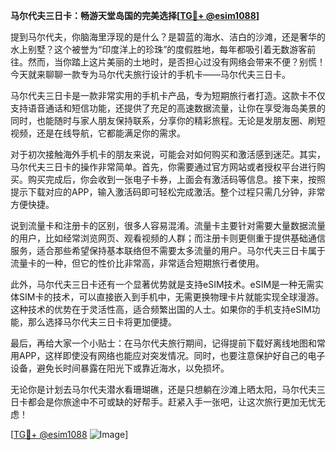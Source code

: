 **马尔代夫三日卡：畅游天堂岛国的完美选择[[TG💪+ @esim1088](https://t.me/s/esim1088)]**

提到马尔代夫，你脑海里浮现的是什么？是碧蓝的海水、洁白的沙滩，还是奢华的水上别墅？这个被誉为“印度洋上的珍珠”的度假胜地，每年都吸引着无数游客前往。然而，当你踏上这片美丽的土地时，是否担心过没有网络会带来不便？别慌！今天就来聊聊一款专为马尔代夫旅行设计的手机卡——马尔代夫三日卡。

马尔代夫三日卡是一款非常实用的手机卡产品，专为短期旅行者打造。这款卡不仅支持语音通话和短信功能，还提供了充足的高速数据流量，让你在享受海岛美景的同时，也能随时与家人朋友保持联系，分享你的精彩旅程。无论是发朋友圈、刷短视频，还是在线导航，它都能满足你的需求。

对于初次接触海外手机卡的朋友来说，可能会对如何购买和激活感到迷茫。其实，马尔代夫三日卡的操作非常简单。首先，你需要通过官方网站或者授权平台进行购买。购买完成后，你会收到一张电子卡券，上面会有激活码等信息。接下来，按照提示下载对应的APP，输入激活码即可轻松完成激活。整个过程只需几分钟，非常方便快捷。

说到流量卡和注册卡的区别，很多人容易混淆。流量卡主要针对需要大量数据流量的用户，比如经常浏览网页、观看视频的人群；而注册卡则更侧重于提供基础通信服务，适合那些希望保持基本联络但不需要太多流量的用户。马尔代夫三日卡属于流量卡的一种，但它的性价比非常高，非常适合短期旅行者使用。

此外，马尔代夫三日卡还有一个显著优势就是支持eSIM技术。eSIM是一种无需实体SIM卡的技术，可以直接嵌入到手机中，无需更换物理卡片就能实现全球漫游。这种技术的优势在于灵活性高，适合频繁出国的人士。如果你的手机支持eSIM功能，那么选择马尔代夫三日卡将更加便捷。

最后，再给大家一个小贴士：在马尔代夫旅行期间，记得提前下载好离线地图和常用APP，这样即使没有网络也能应对突发情况。同时，也要注意保护好自己的电子设备，避免长时间暴露在阳光下或靠近海水，以免损坏。

无论你是计划去马尔代夫潜水看珊瑚礁，还是只想躺在沙滩上晒太阳，马尔代夫三日卡都会是你旅途中不可或缺的好帮手。赶紧入手一张吧，让这次旅行更加无忧无虑！

[[TG💪+ @esim1088](https://t.me/s/esim1088) ![Image](https://i.postimg.cc/4NQfJmqS/Snipaste-2025-05-13-00-14-12.png)]